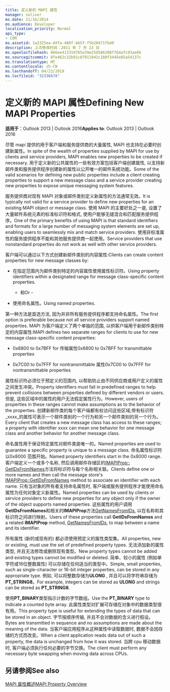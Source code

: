 ```yaml
---
title: 定义新的 MAPI 属性
manager: soliver
ms.date: 11/16/2014
ms.audience: Developer
localization_priority: Normal
api_type:
- COM
ms.assetid: 1a2325ea-ddfa-480f-b65f-f5b20471fb40
description: 上次修改时间：2011 年 7 月 23 日
ms.openlocfilehash: 666ee413319765e39e25d586208f764afc93ae6b
ms.sourcegitcommit: 8fe462c32b91c87911942c188f3445e85a54137c
ms.translationtype: MT
ms.contentlocale: zh-CN
ms.lasthandoff: 04/23/2019
ms.locfileid: "32336678"
---
```

# <a name="defining-new-mapi-properties"></a><span data-ttu-id="fc36c-103">定义新的 MAPI 属性</span><span class="sxs-lookup"><span data-stu-id="fc36c-103">Defining New MAPI Properties</span></span>

  
  
<span data-ttu-id="fc36c-104">**适用于**：Outlook 2013 | Outlook 2016</span><span class="sxs-lookup"><span data-stu-id="fc36c-104">**Applies to**: Outlook 2013 | Outlook 2016</span></span> 
  
<span data-ttu-id="fc36c-105">尽管 mapi 提供的用于客户端和服务提供商的大量属性, MAPI 也支持在必要时创建新属性。</span><span class="sxs-lookup"><span data-stu-id="fc36c-105">In spite of the wealth of properties supplied by MAPI for use by clients and service providers, MAPI enables new properties to be created if necessary.</span></span> <span data-ttu-id="fc36c-106">用于定义新的公共属性的一些有效方案包括客户端创建属性, 以支持新邮件类和服务提供程序创建新的属性以公开唯一的邮件系统功能。</span><span class="sxs-lookup"><span data-stu-id="fc36c-106">Some of the valid scenarios for defining new public properties include a client creating properties to support a new message class and a service provider creating new properties to expose unique messaging system features.</span></span>
  
<span data-ttu-id="fc36c-107">服务提供商对现有 MAPI 对象或邮件类别定义新属性的方法通常无效。</span><span class="sxs-lookup"><span data-stu-id="fc36c-107">It is typically not valid for a service provider to define new properties for an existing MAPI object or message class.</span></span> <span data-ttu-id="fc36c-108">使用 MAPI 的主要好处之一是, 设置了大量邮件系统元素的标准标识符和格式, 使用户能够无缝混合和匹配服务提供程序。</span><span class="sxs-lookup"><span data-stu-id="fc36c-108">One of the primary benefits of using MAPI is that standard identifiers and formats for a large number of messaging system elements are set up, enabling users to seamlessly mix and match service providers.</span></span> <span data-ttu-id="fc36c-109">使用非标准属性的服务提供程序不能和其他服务提供商一起使用。</span><span class="sxs-lookup"><span data-stu-id="fc36c-109">Service providers that use nonstandard properties do not work as well with other service providers.</span></span> 
  
<span data-ttu-id="fc36c-110">客户端可以通过以下方式创建新邮件类别的内容属性:</span><span class="sxs-lookup"><span data-stu-id="fc36c-110">Clients can create content properties for new message classes by:</span></span>
  
- <span data-ttu-id="fc36c-111">在指定范围内为邮件类别特定的内容属性使用属性标识符。</span><span class="sxs-lookup"><span data-stu-id="fc36c-111">Using property identifiers within a designated range for message class-specific content properties.</span></span>
    
    - <span data-ttu-id="fc36c-112">和</span><span class="sxs-lookup"><span data-stu-id="fc36c-112">Or -</span></span>
    
- <span data-ttu-id="fc36c-113">使用命名属性。</span><span class="sxs-lookup"><span data-stu-id="fc36c-113">Using named properties.</span></span> 
    
<span data-ttu-id="fc36c-114">第一种方法是首选方法, 因为并非所有服务提供程序都支持命名属性。</span><span class="sxs-lookup"><span data-stu-id="fc36c-114">The first option is preferable because not all service providers support named properties.</span></span> <span data-ttu-id="fc36c-115">MAPI 为客户端定义了两个单独的范围, 以供客户端用于新邮件类别特定的内容属性:</span><span class="sxs-lookup"><span data-stu-id="fc36c-115">MAPI defines two separate ranges for clients to use for new message class-specific content properties:</span></span>
  
- <span data-ttu-id="fc36c-116">0x6800 to 0x7BFF for 传输属性</span><span class="sxs-lookup"><span data-stu-id="fc36c-116">0x6800 to 0x7BFF for transmittable properties</span></span>
    
- <span data-ttu-id="fc36c-117">0x7C00 to 0x7FFF for nontransmittable 属性</span><span class="sxs-lookup"><span data-stu-id="fc36c-117">0x7C00 to 0x7FFF for nontransmittable properties</span></span>
    
<span data-ttu-id="fc36c-118">属性标识符必须位于预定义的范围内, 以帮助防止由不同供应商或用户定义的属性之间发生冲突。</span><span class="sxs-lookup"><span data-stu-id="fc36c-118">Property identifiers must fall in predefined ranges to help prevent collisions between properties defined by different vendors or users.</span></span> <span data-ttu-id="fc36c-119">但是, 这些区域中的属性的用户无法假定属性行为。</span><span class="sxs-lookup"><span data-stu-id="fc36c-119">However, users of properties in these ranges cannot make assumptions as to the behavior of the properties.</span></span> <span data-ttu-id="fc36c-120">创建新邮件类的每个客户端都有权访问这些区域;带有标识符_xxxx_的属性可表示一个邮件类别的一个行为和另一个邮件类别的另一个行为。</span><span class="sxs-lookup"><span data-stu-id="fc36c-120">Every client that creates a new message class has access to these ranges; a property with identifier  _xxxx_ can mean one behavior for one message class and another behavior for another message class.</span></span> 
  
<span data-ttu-id="fc36c-121">命名属性用于保证特定属性对邮件类是唯一的。</span><span class="sxs-lookup"><span data-stu-id="fc36c-121">Named properties are used to guarantee a specific property is unique to a message class.</span></span> <span data-ttu-id="fc36c-122">命名属性标识符以0x8000 范围开始。</span><span class="sxs-lookup"><span data-stu-id="fc36c-122">Named property identifiers start in the 0x8000 range.</span></span> <span data-ttu-id="fc36c-123">客户端定义一个或多个名称, 然后调用邮件存储区的[IMAPIProp:: GetIDsFromNames](imapiprop-getidsfromnames.md)方法将标识符与每个名称相关联。</span><span class="sxs-lookup"><span data-stu-id="fc36c-123">Clients define one or more names and then call the message store's [IMAPIProp::GetIDsFromNames](imapiprop-getidsfromnames.md) method to associate an identifier with each name.</span></span> <span data-ttu-id="fc36c-124">只有当对象的所有者支持命名属性时, 客户端或服务提供程序才能使用命名属性为任何对象定义新属性。</span><span class="sxs-lookup"><span data-stu-id="fc36c-124">Named properties can be used by clients or service providers to define new properties for any object only if the owner of the object supports named properties.</span></span> <span data-ttu-id="fc36c-125">这些属性的用户调用**GetIDsFromNames**和相关的**IMAPIProp**方法[GetNamesFromIDs](imapiprop-getnamesfromids.md), 以在名称和其标识符之间进行映射。</span><span class="sxs-lookup"><span data-stu-id="fc36c-125">Users of these properties call **GetIDsFromNames** and a related **IMAPIProp** method, [GetNamesFromIDs](imapiprop-getnamesfromids.md), to map between a name and its identifier.</span></span>
  
<span data-ttu-id="fc36c-126">所有属性 (新的或现有的) 都必须使用预定义的属性类型集。</span><span class="sxs-lookup"><span data-stu-id="fc36c-126">All properties, new or existing, must use the set of predefined property types.</span></span> <span data-ttu-id="fc36c-127">无法添加新的属性类型, 并且无法修改或删除现有类型。</span><span class="sxs-lookup"><span data-stu-id="fc36c-127">New property types cannot be added and existing types cannot be modified or deleted.</span></span> <span data-ttu-id="fc36c-128">简单、较小的属性 (例如单字符或16位整数属性) 可以存储在任何适当的类型中。</span><span class="sxs-lookup"><span data-stu-id="fc36c-128">Simple, small properties, such as single-character or 16-bit integer properties, can be stored in any appropriate type.</span></span> <span data-ttu-id="fc36c-129">例如, 可以将整数存储为**ULONG** , 并且可以将字符串存储为**PT_STRING8**。</span><span class="sxs-lookup"><span data-stu-id="fc36c-129">For example, integers can be stored as **ULONG** and strings can be stored as **PT_STRING8**.</span></span> 
  
<span data-ttu-id="fc36c-130">使用**PT_BINARY**类型指示计数的字节数组。</span><span class="sxs-lookup"><span data-stu-id="fc36c-130">Use the **PT_BINARY** type to indicate a counted byte array.</span></span> <span data-ttu-id="fc36c-131">此属性类型对扩展可存储在对象中的数据类型很有用。</span><span class="sxs-lookup"><span data-stu-id="fc36c-131">This property type is useful for extending the types of data that can be stored in an object.</span></span> <span data-ttu-id="fc36c-132">字节按顺序传输, 并且不会对数据的含义进行假设。</span><span class="sxs-lookup"><span data-stu-id="fc36c-132">Bytes are transmitted in sequence and no assumptions are made about the meaning of the data.</span></span> <span data-ttu-id="fc36c-133">当客户端应用程序从这种属性中读取数据时, 数据不会因存储的方式而改变。</span><span class="sxs-lookup"><span data-stu-id="fc36c-133">When a client application reads data out of such a property, the data is unchanged from how it was stored.</span></span> <span data-ttu-id="fc36c-134">当跨 cpu 移动数据时, 客户端必须执行任何必要的字节交换。</span><span class="sxs-lookup"><span data-stu-id="fc36c-134">The client must perform any necessary byte swapping when moving data across CPUs.</span></span> 
  
## <a name="see-also"></a><span data-ttu-id="fc36c-135">另请参阅</span><span class="sxs-lookup"><span data-stu-id="fc36c-135">See also</span></span>



[<span data-ttu-id="fc36c-136">MAPI 属性概述</span><span class="sxs-lookup"><span data-stu-id="fc36c-136">MAPI Property Overview</span></span>](mapi-property-overview.md)

